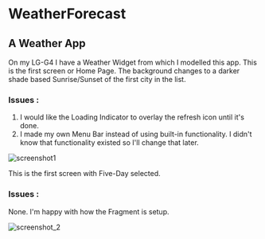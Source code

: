 # WeatherForecast
## A Weather App

On my LG-G4 I have a Weather Widget from which I modelled this app. 
This is the first screen or Home Page. The background changes to a darker shade based Sunrise/Sunset of the first
city in the list.

### Issues : 
1. I would like the Loading Indicator to overlay the refresh icon until it's done.
2. I made my own Menu Bar instead of using built-in functionality. I didn't know that functionality existed
   so I'll change that later.

![screenshot1](https://user-images.githubusercontent.com/5784029/37881891-dbcd4554-306b-11e8-9376-4c0d84478b10.png)

This is the first screen with Five-Day selected.

### Issues :
None. I'm happy with how the Fragment is setup.

![screenshot_2](https://user-images.githubusercontent.com/5784029/37882038-86a328f8-306d-11e8-8a8c-11d800e6afbe.png)
